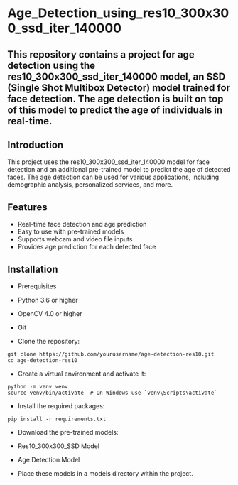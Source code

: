 # Age_Detection_using_res10_300x300_ssd_iter_140000

## This repository contains a project for age detection using the res10_300x300_ssd_iter_140000 model, an SSD (Single Shot Multibox Detector) model trained for face detection. The age detection is built on top of this model to predict the age of individuals in real-time.

## Introduction
This project uses the res10_300x300_ssd_iter_140000 model for face detection and an additional pre-trained model to predict the age of detected faces. The age detection can be used for various applications, including demographic analysis, personalized services, and more.

## Features
- Real-time face detection and age prediction
- Easy to use with pre-trained models
- Supports webcam and video file inputs
- Provides age prediction for each detected face

## Installation
- Prerequisites
- Python 3.6 or higher
- OpenCV 4.0 or higher
- Git


- Clone the repository:

```
git clone https://github.com/yourusername/age-detection-res10.git
cd age-detection-res10
```
- Create a virtual environment and activate it:

```
python -m venv venv
source venv/bin/activate  # On Windows use `venv\Scripts\activate`
```
- Install the required packages:

```
pip install -r requirements.txt
```
- Download the pre-trained models:

- Res10_300x300_SSD Model
- Age Detection Model
- Place these models in a models directory within the project.
